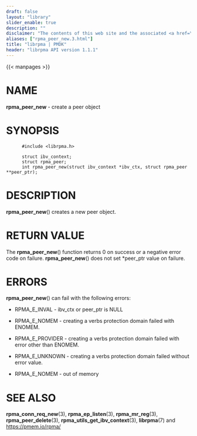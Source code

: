 ```yaml
---
draft: false
layout: "library"
slider_enable: true
description: ""
disclaimer: "The contents of this web site and the associated <a href=\"https://github.com/pmem\">GitHub repositories</a> are BSD-licensed open source."
aliases: ["rpma_peer_new.3.html"]
title: "librpma | PMDK"
header: "librpma API version 1.1.1"
---
```

{{< manpages >}}

[comment]: <> (SPDX-License-Identifier: BSD-3-Clause)
[comment]: <> (Copyright 2020-2023, Intel Corporation)

# NAME

**rpma_peer_new** - create a peer object

# SYNOPSIS

          #include <librpma.h>

          struct ibv_context;
          struct rpma_peer;
          int rpma_peer_new(struct ibv_context *ibv_ctx, struct rpma_peer **peer_ptr);

# DESCRIPTION

**rpma_peer_new**() creates a new peer object.

# RETURN VALUE

The **rpma_peer_new**() function returns 0 on success or a negative
error code on failure. **rpma_peer_new**() does not set \*peer_ptr value
on failure.

# ERRORS

**rpma_peer_new**() can fail with the following errors:

-   RPMA_E\_INVAL - ibv_ctx or peer_ptr is NULL

-   RPMA_E\_NOMEM - creating a verbs protection domain failed with
    ENOMEM.

-   RPMA_E\_PROVIDER - creating a verbs protection domain failed with
    error other than ENOMEM.

-   RPMA_E\_UNKNOWN - creating a verbs protection domain failed without
    error value.

-   RPMA_E\_NOMEM - out of memory

# SEE ALSO

**rpma_conn_req_new**(3), **rpma_ep_listen**(3), **rpma_mr_reg**(3),
**rpma_peer_delete**(3), **rpma_utils_get_ibv_context**(3),
**librpma**(7) and https://pmem.io/rpma/
